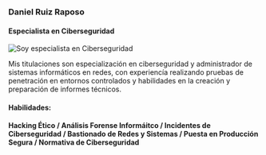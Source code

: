 ### Daniel Ruiz Raposo
#### Especialista en Ciberseguridad
![Soy especialista en Ciberseguridad](https://github.com/raghavk16/raghavk16/blob/master/coderman.gif?raw=true)

Mis titulaciones son especialización en ciberseguridad y administrador de sistemas informáticos en redes, con experiencía realizando pruebas de penetración en entornos controlados y habilidades en la creación y preparación de informes técnicos.

#### Habilidades:
#### Hacking Ético / Análisis Forense Informáitco / Incidentes de Ciberseguridad / Bastionado de Redes y Sistemas / Puesta en Producción Segura /      Normativa de Ciberseguridad

